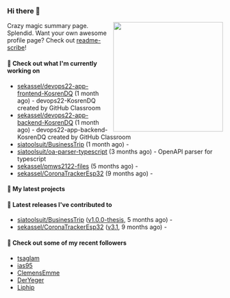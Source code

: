 ### Hi there 👋

<img align="right" src="https://github.com/KosrenDQ.png?size=512" width="256">

Crazy magic summary page. Splendid.
Want your own awesome profile page? Check out [readme-scribe](https://github.com/muesli/readme-scribe)!

#### 👷 Check out what I'm currently working on

- [sekassel/devops22-app-frontend-KosrenDQ](https://github.com/sekassel/devops22-app-frontend-KosrenDQ) (1 month ago) - devops22-KosrenDQ created by GitHub Classroom
- [sekassel/devops22-app-backend-KosrenDQ](https://github.com/sekassel/devops22-app-backend-KosrenDQ) (1 month ago) - devops22-app-backend-KosrenDQ created by GitHub Classroom
- [siatoolsuit/BusinessTrip](https://github.com/siatoolsuit/BusinessTrip) (1 month ago) - 
- [siatoolsuit/oa-parser-typescript](https://github.com/siatoolsuit/oa-parser-typescript) (3 months ago) - OpenAPI parser for typescript
- [sekassel/pmws2122-files](https://github.com/sekassel/pmws2122-files) (5 months ago) - 
- [sekassel/CoronaTrackerEsp32](https://github.com/sekassel/CoronaTrackerEsp32) (9 months ago) - 

#### 🌱 My latest projects


#### 🔭 Latest releases I've contributed to

- [siatoolsuit/BusinessTrip](https://github.com/siatoolsuit/BusinessTrip) ([v1.0.0-thesis](https://github.com/siatoolsuit/BusinessTrip/releases/tag/v1.0.0-thesis), 5 months ago) - 
- [sekassel/CoronaTrackerEsp32](https://github.com/sekassel/CoronaTrackerEsp32) ([v3.1](https://github.com/sekassel/CoronaTrackerEsp32/releases/tag/v3.1), 9 months ago) - 

#### 👯 Check out some of my recent followers

- [tsaglam](https://github.com/tsaglam)
- [ias95](https://github.com/ias95)
- [ClemensEmme](https://github.com/ClemensEmme)
- [DerYeger](https://github.com/DerYeger)
- [Liphip](https://github.com/Liphip)

